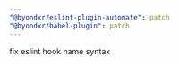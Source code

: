 ```yaml
---
"@byondxr/eslint-plugin-automate": patch
"@byondxr/babel-plugin": patch
---
```


fix eslint hook name syntax

